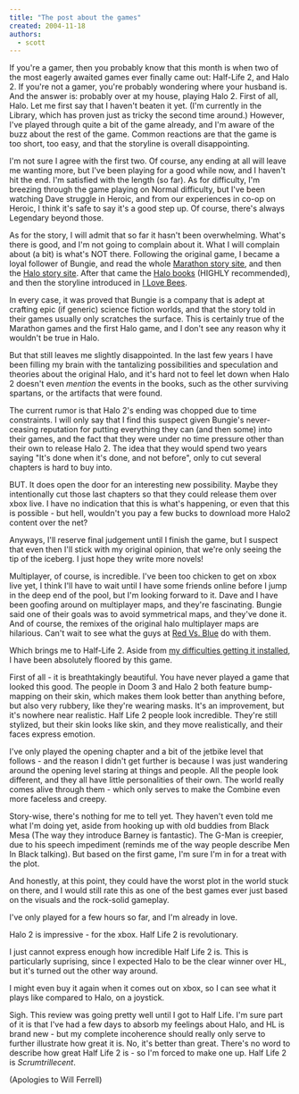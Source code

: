 ```yaml
---
title: "The post about the games"
created: 2004-11-18
authors:
  - scott
---
```


If you're a gamer, then you probably know that this month is when two of the most eagerly awaited games ever finally came out: Half-Life 2, and Halo 2. If you're not a gamer, you're probably wondering where your husband is. And the answer is: probably over at my house, playing Halo 2. First of all, Halo. Let me first say that I haven't beaten it yet. (I'm currently in the Library, which has proven just as tricky the second time around.) However, I've played through quite a bit of the game already, and I'm aware of the buzz about the rest of the game. Common reactions are that the game is too short, too easy, and that the storyline is overall disappointing.

I'm not sure I agree with the first two. Of course, any ending at all will leave me wanting more, but I've been playing for a good while now, and I haven't hit the end. I'm satisfied with the length (so far). As for difficulty, I'm breezing through the game playing on Normal difficulty, but I've been watching Dave struggle in Heroic, and from our experiences in co-op on Heroic, I think it's safe to say it's a good step up. Of course, there's always Legendary beyond those.

As for the story, I will admit that so far it hasn't been overwhelming. What's there is good, and I'm not going to complain about it. What I will complain about (a bit) is what's NOT there. Following the original game, I became a loyal follower of Bungie, and read the whole [Marathon story site](http://marathon.bungie.org/story/), and then the [Halo story site](http://halosm.bungie.org/story/). After that came the [Halo books](http://www.xbox.com/en-US/halo/spotlight.htm) (HIGHLY recommended), and then the storyline introduced in [I Love Bees](http://qube.netninja.com/beewiki/FrontPage).

In every case, it was proved that Bungie is a company that is adept at crafting epic (if generic) science fiction worlds, and that the story told in their games usually only scratches the surface. This is certainly true of the Marathon games and the first Halo game, and I don't see any reason why it wouldn't be true in Halo.

But that still leaves me slightly disappointed. In the last few years I have been filling my brain with the tantalizing possibilities and speculation and theories about the original Halo, and it's hard not to feel let down when Halo 2 doesn't even _mention_ the events in the books, such as the other surviving spartans, or the artifacts that were found.

The current rumor is that Halo 2's ending was chopped due to time constraints. I will only say that I find this suspect given Bungie's never-ceasing reputation for putting everything they can (and then some) into their games, and the fact that they were under no time pressure other than their own to release Halo 2. The idea that they would spend two years saying "It's done when it's done, and not before", only to cut several chapters is hard to buy into.

BUT. It does open the door for an interesting new possibility. Maybe they intentionally cut those last chapters so that they could release them over xbox live. I have no indication that this is what's happening, or even that this is possible - but hell, wouldn't you pay a few bucks to download more Halo2 content over the net?

Anyways, I'll reserve final judgement until I finish the game, but I suspect that even then I'll stick with my original opinion, that we're only seeing the tip of the iceberg. I just hope they write more novels!

Multiplayer, of course, is incredible. I've been too chicken to get on xbox live yet, I think I'll have to wait until I have some friends online before I jump in the deep end of the pool, but I'm looking forward to it. Dave and I have been goofing around on multiplayer maps, and they're fascinating. Bungie said one of their goals was to avoid symmetrical maps, and they've done it. And of course, the remixes of the original halo multiplayer maps are hilarious. Can't wait to see what the guys at [Red Vs. Blue](http://www.redvsblue.com/) do with them.

Which brings me to Half-Life 2. Aside from [my difficulties getting it installed](/2004/11/steam-kinda-sucks/), I have been absolutely floored by this game.

First of all - it is breathtakingly beautiful. You have never played a game that looked this good. The people in Doom 3 and Halo 2 both feature bump-mapping on their skin, which makes them look better than anything before, but also very rubbery, like they're wearing masks. It's an improvement, but it's nowhere near realistic. Half Life 2 people look incredible. They're still stylized, but their skin looks like skin, and they move realistically, and their faces express emotion.

I've only played the opening chapter and a bit of the jetbike level that follows - and the reason I didn't get further is because I was just wandering around the opening level staring at things and people. All the people look different, and they all have little personalities of their own. The world really comes alive through them - which only serves to make the Combine even more faceless and creepy.

Story-wise, there's nothing for me to tell yet. They haven't even told me what I'm doing yet, aside from hooking up with old buddies from Black Mesa (The way they introduce Barney is fantastic). The G-Man is creepier, due to his speech impediment (reminds me of the way people describe Men In Black talking). But based on the first game, I'm sure I'm in for a treat with the plot.

And honestly, at this point, they could have the worst plot in the world stuck on there, and I would still rate this as one of the best games ever just based on the visuals and the rock-solid gameplay.

I've only played for a few hours so far, and I'm already in love.

Halo 2 is impressive - for the xbox. Half Life 2 is revolutionary.

I just cannot express enough how incredible Half Life 2 is. This is particularly suprising, since I expected Halo to be the clear winner over HL, but it's turned out the other way around.

I might even buy it again when it comes out on xbox, so I can see what it plays like compared to Halo, on a joystick.

Sigh. This review was going pretty well until I got to Half Life. I'm sure part of it is that I've had a few days to absorb my feelings about Halo, and HL is brand new - but my complete incoherence should really only serve to further illustrate how great it is. No, it's better than great. There's no word to describe how great Half Life 2 is - so I'm forced to make one up. Half Life 2 is _Scrumtrillecent_.

(Apologies to Will Ferrell)
